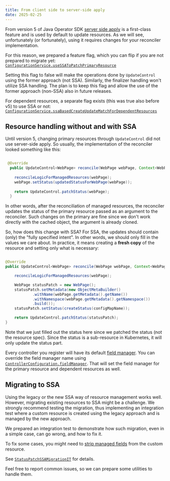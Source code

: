 ```yaml
---
title: From client side to server-side apply
date: 2025-02-25
---
```


From version 5 of Java Operator SDK [server side apply](https://kubernetes.io/docs/reference/using-api/server-side-apply/)
is a first-class feature and is used by default to update resources.
As we will see, unfortunately (or fortunately), using it requires changes for your reconciler implementation.

For this reason, we prepared a feature flag, which you can flip if you are not prepared to migrate yet:
[`ConfigurationService.useSSAToPatchPrimaryResource`](https://github.com/operator-framework/java-operator-sdk/blob/main/operator-framework-core/src/main/java/io/javaoperatorsdk/operator/api/config/ConfigurationService.java#L493)

Setting this flag to false will make the operations done by `UpdateControl` using the former approach (not SSA).
Similarly, the finalizer handling won't utilize SSA handling. 
The plan is to keep this flag and allow the use of the former approach (non-SSA) also in future releases. 

For dependent resources, a separate flag exists (this was true also before v5) to use SSA or not:
[`ConfigurationService.ssaBasedCreateUpdateMatchForDependentResources`](https://github.com/operator-framework/java-operator-sdk/blob/main/operator-framework-core/src/main/java/io/javaoperatorsdk/operator/api/config/ConfigurationService.java#L373)


## Resource handling without and with SSA

Until version 5, changing primary resources through `UpdateControl` did not use server-side apply. 
So usually, the implementation of the reconciler looked something like this:

```java

 @Override
  public UpdateControl<WebPage> reconcile(WebPage webPage, Context<WebPage> context) {
        
    reconcileLogicForManagedResources(webPage);
    webPage.setStatus(updatedStatusForWebPage(webPage));
    
    return UpdateControl.patchStatus(webPage);
  }

```

In other words, after the reconciliation of managed resources, the reconciler updates the status of the
primary resource passed as an argument to the reconciler.
Such changes on the primary are fine since we don't work directly with the cached object, the argument is
already cloned.

So, how does this change with SSA?
For SSA, the updates should contain (only) the "fully specified intent".
In other words, we should only fill in the values we care about.
In practice, it means creating a **fresh copy** of the resource and setting only what is necessary:

```java

@Override
public UpdateControl<WebPage> reconcile(WebPage webPage, Context<WebPage> context) {

    reconcileLogicForManagedResources(webPage);

    WebPage statusPatch = new WebPage();
    statusPatch.setMetadata(new ObjectMetaBuilder()
            .withName(webPage.getMetadata().getName())
            .withNamespace(webPage.getMetadata().getNamespace())
            .build());
    statusPatch.setStatus(createStatus(configMapName));

    return UpdateControl.patchStatus(statusPatch);
}
```

Note that we just filled out the status here since we patched the status (not the resource spec).
Since the status is a sub-resource in Kubernetes, it will only update the status part.

Every controller you register will have its default [field manager](https://kubernetes.io/docs/reference/using-api/server-side-apply/#managers).
You can override the field manager name using [`ControllerConfiguration.fieldManager`](https://github.com/operator-framework/java-operator-sdk/blob/main/operator-framework-core/src/main/java/io/javaoperatorsdk/operator/api/config/ControllerConfiguration.java#L89).
That will set the field manager for the primary resource and dependent resources as well.

## Migrating to SSA

Using the legacy or the new SSA way of resource management works well.
However, migrating existing resources to SSA might be a challenge. 
We strongly recommend testing the migration, thus implementing an integration test where 
a custom resource is created using the legacy approach and is managed by the new approach.

We prepared an integration test to demonstrate how such migration, even in a simple case, can go wrong,
and how to fix it.

To fix some cases, you might need to [strip managed fields](https://kubernetes.io/docs/reference/using-api/server-side-apply/#clearing-managedfields)
from the custom resource.

See [`StatusPatchSSAMigrationIT`](https://github.com/operator-framework/java-operator-sdk/blob/main/operator-framework/src/test/java/io/javaoperatorsdk/operator/baseapi/statuspatchnonlocking/StatusPatchSSAMigrationIT.java) for details.

Feel free to report common issues, so we can prepare some utilities to handle them.
